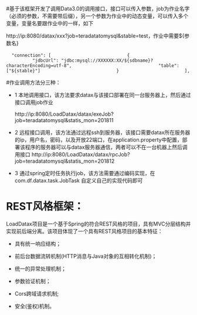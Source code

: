 #基于该框架开发了调用Data3.0的调用接口，接口可以传入参数，job为作业名字（必须的参数，不需要带后缀），另一个参数为作业中的动态变量，可以传入多个变量，变量名要跟作业中的一样，如下
 
 
 http://ip:8080/datax/xxx?job=teradatatomysql&stable=test，作业中需要${参数名}
 
                    ``` "connection": [
                             {
                                 "jdbcUrl": "jdbc:mysql://XXXXXX:XX/${sdbname}?characterEncoding=utf-8",
                                 "table": ["${stable}"]
                             }
                         ],```

 
 #作业调用方法分三种：
 
  - 1 本地调用接口，该方法要求datax与该接口部署在同一台服务器上，然后通过接口调用job作业
 
       http://ip:8080/LoadDatax/datax/exeJob?job=teradatatomysql&statis_mon=201811
        
  - 2 远程接口调用，该方法通过远程ssh到服务器，该接口需要datax所在服务器的ip，用户名，密码，以及开放22端口，在application.property中配置，部署该程序的服务器可以与datax服务器通信，两者可以不在一台机器上然后调用接口
         http://ip:8080/LoadDatax/datax/rpcJob?job=teradatatomysql&statis_mon=201812
         
   - 3 通过spring定时任务执行job，该方法需要通过编码实现，在com.df.datax.task.JobTask 自定义自己的实现代码即可      

# REST风格框架：
LoadDatax项目是一个基于Spring的符合REST风格的项目，具有MVC分层结构并实现前后端分离。该项目体现了一个具有REST风格项目的基本特征：

 - 具有统一响应结构；
 
 - 前后台数据流转机制(HTTP消息与Java对象的互相转化机制)；
 
 - 统一的异常处理机制；
 
 - 参数验证机制；
 
 - Cors跨域请求机制;
 
 - 安全(鉴权)机制。
 

 